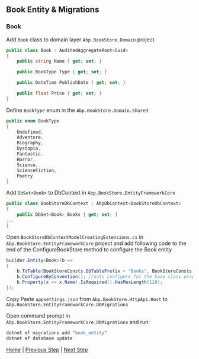 ## Book Entity & Migrations

### Book

Add `Book` class to domain layer `Abp.BookStore.Domain` project

```csharp
public class Book : AuditedAggregateRoot<Guid>
{
    public string Name { get; set; }

    public BookType Type { get; set; }

    public DateTime PublishDate { get; set; }

    public float Price { get; set; }
}
```

Define `BookType` enum in the `Abp.BookStore.Domain.Shared`

```csharp
public enum BookType
{
    Undefined,
    Adventure,
    Biography,
    Dystopia,
    Fantastic,
    Horror,
    Science,
    ScienceFiction,
    Poetry
}
```

Add `DbSet<Book>` to DbContext in `Abp.BookStore.EntityFrameworkCore`

```csharp
public class BookStoreDbContext : AbpDbContext<BookStoreDbContext>
{
    public DbSet<Book> Books { get; set; }
...
}
```

Open `BookStoreDbContextModelCreatingExtensions.cs` in `Abp.BookStore.EntityFrameworkCore` project and add following code to the end of the ConfigureBookStore method to configure the Book entity

```csharp
builder.Entity<Book>(b =>
{
    b.ToTable(BookStoreConsts.DbTablePrefix + "Books", BookStoreConsts.DbSchema);
    b.ConfigureByConvention(); //auto configure for the base class props
    b.Property(x => x.Name).IsRequired().HasMaxLength(128);
});
```

Copy Paste `appsettings.json` from `Abp.BookStore.HttpApi.Host` to `Abp.BookStore.EntityFrameworkCore.DbMigrations`

Open command prompt in `Abp.BookStore.EntityFrameworkCore.DbMigrations` and run:

```bash
dotnet ef migrations add "book_entity"
dotnet ef database update
```

[Home](./../../../README.md) | [Previous Step](StepByStep/../../Step2/Step2.md) | [Next Step](StepByStep/../../Step4/Step4.md)
